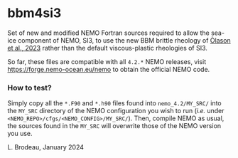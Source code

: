 # bbm4si3

Set of new and modified NEMO Fortran sources required to allow the sea-ice
component of NEMO, SI3, to use the new BBM brittle rheology
of [Òlason et al., 2023](https://doi.org/10.1029/2021MS002685) rather than the
default viscous-plastic rheologies of SI3.

So far, these files are compatible with all `4.2.*` NEMO releases, visit
https://forge.nemo-ocean.eu/nemo to obtain the official NEMO code.


### How to test?

Simply copy all the `*.F90` and `*.h90` files found into `nemo_4.2/MY_SRC/` into
the `MY_SRC` directory of the NEMO configuration you wish to run (*i.e.* under
`<NEMO_REPO>/cfgs/<NEMO_CONFIG>/MY_SRC/`).  Then, compile NEMO as usual, the sources
found in the `MY_SRC` will overwrite those of the NEMO version you use.

L. Brodeau, January 2024
